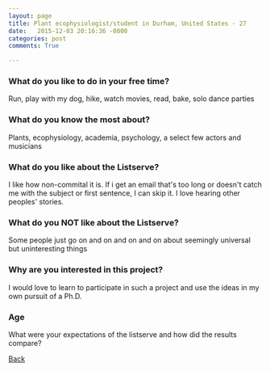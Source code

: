 ```yaml
---
layout: page
title: Plant ecophysiologist/student in Durham, United States - 27
date:   2015-12-03 20:16:36 -0800
categories: post
comments: True

---
```


### What do you like to do in your free time?
<p>Run, play with my dog, hike, watch movies, read, bake, solo dance parties</p>

### What do you know the most about?
<p>Plants, ecophysiology, academia, psychology, a select few actors and musicians
</p>

### What do you like about the Listserve?
<p>I like how non-commital it is. If i get an email that's too long or doesn't catch me with the subject or first sentence, I can skip it. I love hearing other peoples' stories.</p>

### What do you NOT like about the Listserve?
<p>Some people just go on and on and on and on about seemingly universal but uninteresting things</p>

### Why are you interested in this project?
<p>I would love to learn to participate in such a project and use the ideas in my own pursuit of a Ph.D.</p>

### Age
<p>What were your expectations of the listserve and how did the results compare?</p>

[Back][1]

[1]: /home/responders/all